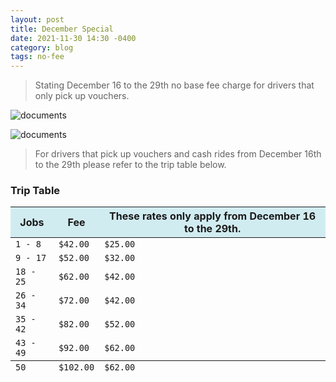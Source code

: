 ```yaml
---
layout: post
title: December Special
date: 2021-11-30 14:30 -0400
category: blog
tags: no-fee
---
```


> Stating December 16 to the 29th no base fee charge for drivers that only pick up vouchers.

![documents]({{site.baseurl}}/images/cal.png)


![documents]({{site.baseurl}}/images/payee.png)

> For drivers that pick up vouchers and cash rides from December 16th to the 29th please refer to the trip table below.

<p><h3 class="message">Trip Table</h3></p>
<table>
  <thead>
    <tr style="background:#d1ecf1">
      <th>Jobs</th>
      <th>Fee</th>
      <th>These rates only apply from December 16 to the 29th.</th>
    </tr>
  </thead>
  <tfoot>
    <tr>
      <td><code>50</code> <i class="fa fa-plus" aria-hidden="true"></i></td>
      <td><code>$102.00</code></td>
      <td><code>$62.00</code></td>
    </tr>
  </tfoot>
  <tbody>
    <tr>
      <td><code>1 - 8</code></td>
      <td><code>$42.00</code></td>
      <td><code>$25.00</code></td>
    </tr>
    <tr>
      <td><code>9 - 17</code></td>
      <td><code>$52.00</code></td>
      <td><code>$32.00</code></td>
    </tr>
    <tr>
      <td><code>18 - 25</code></td>
      <td><code>$62.00</code></td>
      <td><code>$42.00</code></td>
    </tr>
    <tr>
      <td><code>26 - 34</code></td>
      <td><code>$72.00</code></td>
      <td><code>$42.00</code></td>
    </tr>
    <tr>
      <td><code>35 - 42</code></td>
      <td><code>$82.00</code></td>
      <td><code>$52.00</code></td>
    </tr>
    <tr>
      <td><code>43 - 49</code></td>
      <td><code>$92.00</code></td>
      <td><code>$62.00</code></td>
    </tr>
  </tbody>
</table>
